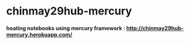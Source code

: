 # chinmay29hub-mercury

#### hoating notebooks using mercury framework : http://chinmay29hub-mercury.herokuapp.com/

